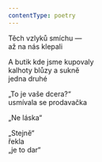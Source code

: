 ```yaml
---
contentType: poetry
---
```


<section>

Těch vzlyků smíchu —  
až na nás klepali

A butik kde jsme kupovaly  
kalhoty blůzy a sukně  
jedna druhé

</section>

<section>

„To je vaše dcera?“  
usmívala se prodavačka

</section>

<section>

„Ne láska“

</section>

<section>

„Stejně“  
řekla  
„je to dar“

</section>
